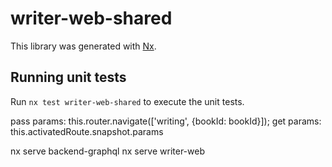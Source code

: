 # writer-web-shared

This library was generated with [Nx](https://nx.dev).

## Running unit tests

Run `nx test writer-web-shared` to execute the unit tests.

pass params: this.router.navigate(['writing', {bookId: bookId}]);
get params: this.activatedRoute.snapshot.params

nx serve backend-graphql
nx serve writer-web
